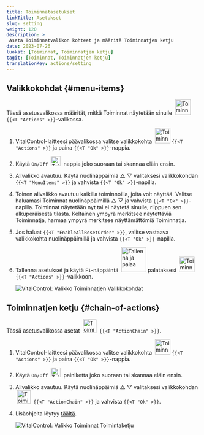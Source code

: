 ```yaml
---
title: Toiminnatasetukset
linkTitle: Asetukset
slug: setting
weight: 120
description: >
 Aseta Toiminnatvalikon kohteet ja määritä Toiminnatjen ketju
date: 2023-07-26
luokat: [Toiminnat, Toiminnatjen ketju]
tagit: [Toiminnat, Toiminnatjen ketju]
translationKey: actions/setting
---
```

## Valikkokohdat {#menu-items}

Tässä asetusvalikossa määrität, mitkä Toiminnat näytetään sinulle &nbsp;<img src="/icons/actions.svg" width="40" align="bottom" alt="Toiminnat" /> `{{<T "Actions" >}}`-valikossa.

1. VitalControl-laitteesi päävalikossa valitse valikkokohta &nbsp;<img src="/icons/actions.svg" width="40" align="bottom" alt="Toiminnat" /> `{{<T "Actions" >}}` ja paina `{{<T "Ok" >}}`-nappia.

2. Käytä `On/Off` &nbsp;<img src="/icons/gear.svg" width="25" align="bottom" alt="Toiminnatjen ketju" />&nbsp; nappia joko suoraan tai skannaa eläin ensin.

3. Alivalikko avautuu. Käytä nuolinäppäimiä △ ▽ valitaksesi valikkokohdan `{{<T "MenuItems" >}}` ja vahvista `{{<T "Ok" >}}`-napilla.

4. Toinen alivalikko avautuu kaikilla toiminnoilla, joita voit näyttää. Valitse haluamasi Toiminnat nuolinäppäimillä △ ▽ ja vahvista `{{<T "Ok" >}}`-napilla. Toiminnat näytetään nyt tai ei näytetä sinulle, riippuen sen alkuperäisestä tilasta. Keltainen ympyrä merkitsee näytettäviä Toiminnatja, harmaa ympyrä merkitsee näyttämättömiä Toiminnatja.

5. Jos haluat `{{<T "EnableAllResetOrder" >}}`, valitse vastaava valikkokohta nuolinäppäimillä ja vahvista `{{<T "Ok" >}}`-napilla.

6. Tallenna asetukset ja käytä `F1`-näppäintä &nbsp;<img src="/icons/footer/save_exit.svg" width="65" align="bottom" alt="Tallenna ja palaa" /> palataksesi &nbsp;<img src="/icons/actions.svg" width="40" align="bottom" alt="Toiminnat" /> `{{<T "Actions" >}}`-valikkoon.

    ![VitalControl: Valikko Toiminnatjen Valikkokohdat](../images/menu.png "Valikkokohdat")

## Toiminnatjen ketju {#chain-of-actions}

Tässä asetusvalikossa asetat &nbsp;<img src="/icons/actions/action-chain.svg" width="35" align="bottom" alt="Toiminnatjen ketju" />&nbsp; `{{<T "ActionChain" >}}`.

1. VitalControl-laitteesi päävalikossa valitse valikkokohta &nbsp;<img src="/icons/actions.svg" width="40" align="bottom" alt="Toiminnat" /> `{{<T "Actions" >}}` ja paina `{{<T "Ok" >}}`-nappia.

2. Käytä `On/Off` &nbsp;<img src="/icons/gear.svg" width="25" align="bottom" alt="Toimintaketju" />&nbsp; painiketta joko suoraan tai skannaa eläin ensin.

3. Alivalikko avautuu. Käytä nuolinäppäimiä △ ▽ valitaksesi valikkokohdan &nbsp;<img src="/icons/actions/action-chain.svg" width="35" align="bottom" alt="Toimintaketju" />&nbsp; `{{<T "ActionChain" >}}` ja vahvista `{{<T "Ok" >}}`.

4. Lisäohjeita löytyy [täältä](/fi/docs/chain-of-actions/#set-chain-of-actions).

    ![VitalControl: Valikko Toiminnat Toimintaketju](../images/chainofactions.png "Toimintaketju")
